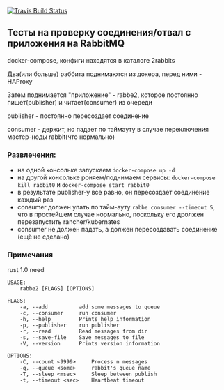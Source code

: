 [![Travis Build Status][travis-badge]][travis-url]

[travis-badge]: https://travis-ci.org/arrrght/rabbe2.svg?branch=master
[travis-url]: https://travis-ci.org/arrrght/rabbe2

## Тесты на проверку соединения/отвал с приложения на RabbitMQ

docker-compose, конфиги находятся в каталоге 2rabbits

Два(или больше) раббита поднимаются из докера, перед ними - HAProxy

Затем поднимается "приложение" -  rabbe2, которое постоянно пишет(publisher) и читает(consumer) из очереди

publisher - постоянно пересоздает соединение

consumer - держит, но падает по таймауту в случае переключения мастер-ноды rabbit(что нормально)

### Развлечения:
 - на одной консольке запускаем ```docker-compose up -d```
 - на другой консольке роняем/поднимаем сервисы: ```docker-compose kill rabbit0``` и ```docker-compose start rabbit0```
 - в результате publisher-у все равно, он пересоздает соединение каждый раз
 - consumer должен упать по тайм-ауту ```rabbe consumer --timeout 5```, что в простейшем случае нормально, поскольку его дролжен перезапустить rancher/kubernates
 - consumer не должен падать, а должен пересоздавать соединение (ещё не сделано)

### Примечания
rust 1.0 need

```
USAGE:
    rabbe2 [FLAGS] [OPTIONS]

FLAGS:
    -a, --add          add some messages to queue
    -c, --consumer     run consumer
    -h, --help         Prints help information
    -p, --publisher    run publisher
    -r, --read         Read messages from dir
    -s, --save-file    Save messages to file
    -V, --version      Prints version information

OPTIONS:
    -C, --count <9999>     Process n messages
    -q, --queue <some>     rabbit's queue name
    -T, --sleep <msec>     Sleep between publish
    -t, --timeout <sec>    Heartbeat timeout
```
